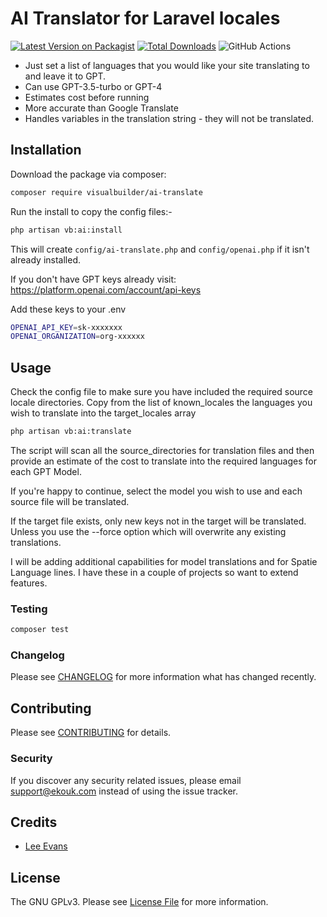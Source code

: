 # AI Translator for Laravel locales  

[![Latest Version on Packagist](https://img.shields.io/packagist/v/visualbuilder/ai-translate.svg?style=flat-square)](https://packagist.org/packages/visualbuilder/ai-translate)
[![Total Downloads](https://img.shields.io/packagist/dt/visualbuilder/ai-translate.svg?style=flat-square)](https://packagist.org/packages/visualbuilder/ai-translate)
![GitHub Actions](https://github.com/visualbuilder/ai-translate/actions/workflows/main.yml/badge.svg)

 - Just set a list of languages that you would like your site translating to and leave it to GPT.
 - Can use GPT-3.5-turbo or GPT-4
 - Estimates cost before running
 - More accurate than Google Translate
 - Handles variables in the translation string - they will not be translated.

## Installation

Download the package via composer:

```bash
composer require visualbuilder/ai-translate
```

Run the install to copy the config files:-
```bash
php artisan vb:ai:install
```

This will create `config/ai-translate.php` and `config/openai.php` if it isn't already installed.

If you don't have GPT keys already visit: https://platform.openai.com/account/api-keys

Add these keys to your .env
```bash
OPENAI_API_KEY=sk-xxxxxxx
OPENAI_ORGANIZATION=org-xxxxxx
```

## Usage
Check the config file to make sure you have included the required source locale directories.
Copy from the list of known_locales the languages you wish to translate into the target_locales array

```bash
php artisan vb:ai:translate
```

The script will scan all the source_directories for translation files and then provide an estimate of the cost to translate into the required languages for each GPT Model.

If you're happy to continue, select the model you wish to use and each source file will be translated.

If the target file exists, only new keys not in the target will be translated. Unless you use the --force option which will overwrite any existing translations.


I will be adding additional capabilities for model translations and for Spatie Language lines.  I have these in a couple of projects so want to extend features.

### Testing

```bash
composer test
```

### Changelog

Please see [CHANGELOG](CHANGELOG.md) for more information what has changed recently.

## Contributing

Please see [CONTRIBUTING](CONTRIBUTING.md) for details.

### Security

If you discover any security related issues, please email support@ekouk.com instead of using the issue tracker.

## Credits

-   [Lee Evans](https://github.com/visualbuilder)

## License

The GNU GPLv3. Please see [License File](LICENSE.md) for more information.
